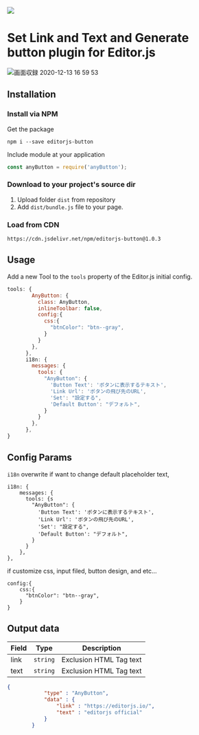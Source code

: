 ![](https://badgen.net/badge/Editor.js/v2.0/blue)

# Set Link and Text and Generate button plugin for Editor.js

![画面収録 2020-12-13 16 59 53](https://user-images.githubusercontent.com/2194021/102006852-7a6fb880-3d67-11eb-98d2-20b7e88672df.gif)

## Installation

### Install via NPM

Get the package

```shell
npm i --save editorjs-button
```

Include module at your application

```javascript
const anyButton = require('anyButton');
```

### Download to your project's source dir

1. Upload folder `dist` from repository
2. Add `dist/bundle.js` file to your page.

### Load from CDN

`https://cdn.jsdelivr.net/npm/editorjs-button@1.0.3`

## Usage

Add a new Tool to the `tools` property of the Editor.js initial config.

```javascript
tools: {
        AnyButton: {
          class: AnyButton,
          inlineToolbar: false,
          config:{
            css:{
              "btnColor": "btn--gray",
            }
          }
        },
      },
      i18n: {
        messages: {
          tools: {
            "AnyButton": {
              'Button Text': 'ボタンに表示するテキスト',
              'Link Url': 'ボタンの飛び先のURL',
              'Set': "設定する",
              'Default Button': "デフォルト",
            }
          }
        },
      },
}
```

## Config Params

`i18n` overwrite if want to change default placeholder text,

```
i18n: {
    messages: {
      tools: {s
        "AnyButton": {
          'Button Text': 'ボタンに表示するテキスト',
          'Link Url': 'ボタンの飛び先のURL',
          'Set': "設定する",
          'Default Button': "デフォルト",
        }
      }
    },
},
```

if customize css, input filed, button design, and etc... 

```
config:{
    css:{
      "btnColor": "btn--gray",
    }
}
```

## Output data

| Field  | Type     | Description      |
| ------ | -------- | ---------------- |
| link   | `string` | Exclusion HTML Tag text |
| text   | `string` | Exclusion HTML Tag text |


```json
{
            "type" : "AnyButton",
            "data" : {
                "link" : "https://editorjs.io/",
                "text" : "editorjs official"
            }
        }
```

